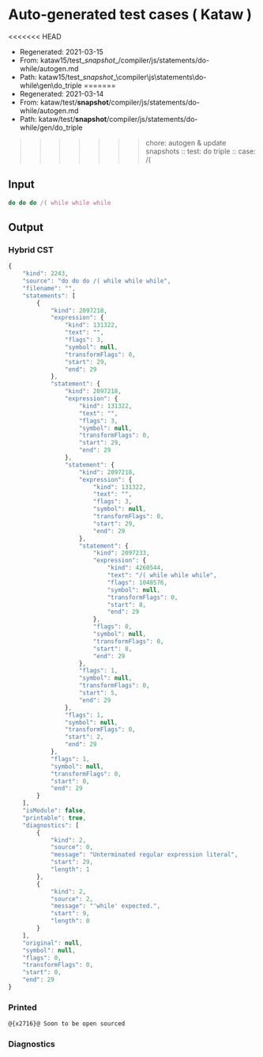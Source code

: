 # Auto-generated test cases ( Kataw )
<<<<<<< HEAD
- Regenerated: 2021-03-15
- From: kataw15/test\__snapshot__/compiler/js/statements/do-while/autogen.md
- Path: kataw15/test\__snapshot__\compiler\js\statements\do-while\gen\do_triple
=======
- Regenerated: 2021-03-14
- From: kataw/test/__snapshot__/compiler/js/statements/do-while/autogen.md
- Path: kataw/test/__snapshot__/compiler/js/statements/do-while/gen/do_triple
>>>>>>> chore: autogen & update snapshots
> :: test: do triple
> :: case: /(
## Input

`````js
do do do /( while while while
`````

## Output

### Hybrid CST

```javascript
{
    "kind": 2243,
    "source": "do do do /( while while while",
    "filename": "",
    "statements": [
        {
            "kind": 2097218,
            "expression": {
                "kind": 131322,
                "text": "",
                "flags": 3,
                "symbol": null,
                "transformFlags": 0,
                "start": 29,
                "end": 29
            },
            "statement": {
                "kind": 2097218,
                "expression": {
                    "kind": 131322,
                    "text": "",
                    "flags": 3,
                    "symbol": null,
                    "transformFlags": 0,
                    "start": 29,
                    "end": 29
                },
                "statement": {
                    "kind": 2097218,
                    "expression": {
                        "kind": 131322,
                        "text": "",
                        "flags": 3,
                        "symbol": null,
                        "transformFlags": 0,
                        "start": 29,
                        "end": 29
                    },
                    "statement": {
                        "kind": 2097233,
                        "expression": {
                            "kind": 4260544,
                            "text": "/( while while while",
                            "flags": 1048576,
                            "symbol": null,
                            "transformFlags": 0,
                            "start": 8,
                            "end": 29
                        },
                        "flags": 0,
                        "symbol": null,
                        "transformFlags": 0,
                        "start": 8,
                        "end": 29
                    },
                    "flags": 1,
                    "symbol": null,
                    "transformFlags": 0,
                    "start": 5,
                    "end": 29
                },
                "flags": 1,
                "symbol": null,
                "transformFlags": 0,
                "start": 2,
                "end": 29
            },
            "flags": 1,
            "symbol": null,
            "transformFlags": 0,
            "start": 0,
            "end": 29
        }
    ],
    "isModule": false,
    "printable": true,
    "diagnostics": [
        {
            "kind": 2,
            "source": 0,
            "message": "Unterminated regular expression literal",
            "start": 29,
            "length": 1
        },
        {
            "kind": 2,
            "source": 2,
            "message": "'while' expected.",
            "start": 9,
            "length": 0
        }
    ],
    "original": null,
    "symbol": null,
    "flags": 0,
    "transformFlags": 0,
    "start": 0,
    "end": 29
}
```

### Printed

```javascript
@{x2716}@ Soon to be open sourced
```

### Diagnostics

```javascript

```

